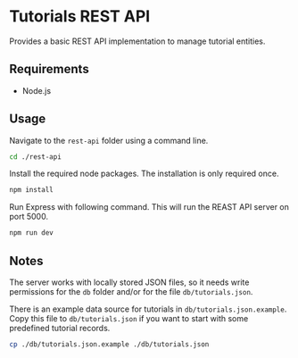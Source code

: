#  Tutorials REST API

Provides a basic REST API implementation to manage tutorial entities.

## Requirements

- Node.js

## Usage

Navigate to the `rest-api` folder using a command line.

````sh
cd ./rest-api
````

Install the required node packages. The installation is only required once.

````sh
npm install
````

Run Express with following command. This will run the REAST API server on port 5000.

````sh
npm run dev
````

## Notes

The server works with locally stored JSON files, so it needs write permissions for the `db` folder and/or for the file `db/tutorials.json`.

There is an example data source for tutorials in `db/tutorials.json.example`. Copy this file to `db/tutorials.json` if you want to start with some predefined tutorial records.

````sh
cp ./db/tutorials.json.example ./db/tutorials.json
````

